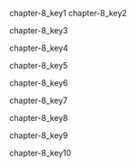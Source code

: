 chapter-8_key1
chapter-8_key2


chapter-8_key3


chapter-8_key4


chapter-8_key5


chapter-8_key6


chapter-8_key7


chapter-8_key8


chapter-8_key9


chapter-8_key10
